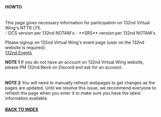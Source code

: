 #### HOWTO

<br>
This page gives necessary information for participation on 132nd Virtual Wing's NTTR LFE. <br>
- DCS version per 132nd NOTAM's  
- **SRS** version per 132nd NOTAM's
<br>


Please signup on 132nd Virtual Wing's event page (user on the 132nd website is required): <br>
[132nd Events](http://www.132virtualwing.org/index.php/page/events)

**NOTE 1** If you do not have an account on 132nd Virtual Wing website, please PM 132nd.Neck on Discord and ask for an account. 
<br>
<br>
<br>
**NOTE 2** You will need to manually refresh webpages to get changes as the pages are updated. Until we resolve this issue, we recommend everyone to refresh the page when you enter it to make sure you have the latest information available.



#### [BACK TO INDEX](https://daviddcs.github.io/nttr/) 